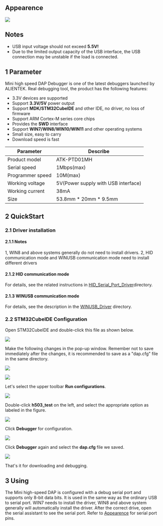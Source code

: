 ## Appearence

![](./figures/Mini_HSDAP.png)

## Notes <a name="top"></a>

+ USB input voltage should not exceed **5.5V!**
+ Due to the limited output capacity of the USB interface, the USB connection may be unstable if the load is connected.

## 1 Parameter
Mini high speed DAP Debugger is one of the latest debuggers launched by ALIENTEK.
Real debugging tool, the product has the following features:
+ 3.3V devices are supported
+ Support **3.3V/5V** power output
+ Support **MDK/STM32CubeIDE** and other IDE, no driver, no loss of firmware
+ Support ARM Cortex-M series core chips
+ Provides the **SWD** interface
+ Support **WIN7/WIN8/WIN10/WIN11** and other operating systems
+ Small size, easy to carry
+ Download speed is fast

| Parameter                  | Describe                           |
| -------------------------- | ---------------------------------- |        
| Product model              | ATK-PTD01MH                        |
| Serial speed               | 1Mbps(max)                         |
| Programmer speed           | 10M(max)                           |
| Working voltage            | 5V(Power supply with USB interface)|
| Working current            | 38mA                               |
| Size                       | 53.8mm * 20mm * 9.5mm              |

## 2 QuickStart

### 2.1 Driver installation

#### 2.1.1 Notes
1, WIN8 and above systems generally do not need to install drivers.
2, HID communication mode and WINUSB communication mode need to install different drivers

#### 2.1.2 HID communication mode
For details, see the related instructions in [HID_Serial_Port_Driver](./HID_serial_port_driver/HID_serial_port_driver_installation_tutorial.md)directory.

#### 2.1.3 WINUSB communication mode
For details, see the description in the [WINUSB_Driver](./WINUSB_driver/WINUSB_DAP_driver_installation_tutorial.md) directory.

### 2.2 STM32CubeIDE Configuration
Open STM32CubeIDE and double-click this file as shown below.

![](./figures/h503_cfg.png)

Make the following changes in the pop-up window. Remember not to save immediately after the changes, it is recommended to save as a "dap.cfg" file in the same directory.

![](./figures/dap.png)

![](./figures/file.png)

Let's select the upper toolbar **Run configurations**.

![](./figures/run.png)

Double-click **h503_test** on the left, and select the appropriate option as labeled in the figure.

![](./figures/32.png)

Click **Debugger** for configuration.

![](./figures/33.png)

Click **Debugger** again and select the **dap.cfg** file we saved.

![](./figures/37.png)

That's it for downloading and debugging.

## 3 Using
The Mini high-speed DAP is configured with a debug serial port and supports only 8-bit data bits. It is used in the same way as the ordinary USB to serial port.
WIN7 needs to install the driver, WIN8 and above system generally will automatically install the driver.
After the correct drive, open the serial assistant to see the serial port. Refer to [Appearence](#appearence) for serial port pins.




